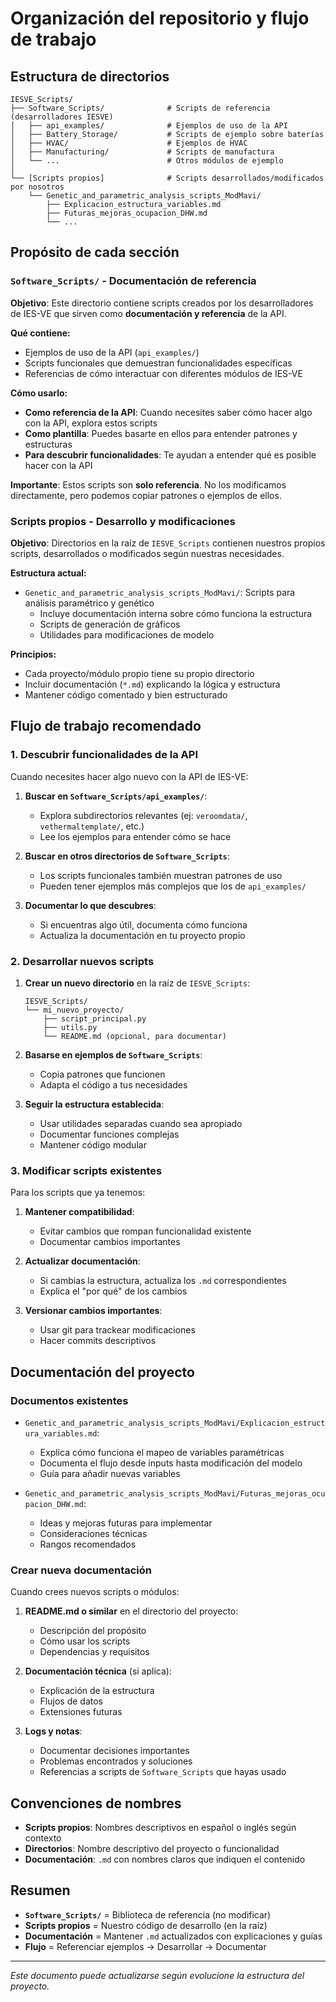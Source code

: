 # Organización del repositorio y flujo de trabajo

## Estructura de directorios

```
IESVE_Scripts/
├── Software_Scripts/              # Scripts de referencia (desarrolladores IESVE)
│   ├── api_examples/              # Ejemplos de uso de la API
│   ├── Battery_Storage/           # Scripts de ejemplo sobre baterías
│   ├── HVAC/                      # Ejemplos de HVAC
│   ├── Manufacturing/             # Scripts de manufactura
│   └── ...                        # Otros módulos de ejemplo
│
└── [Scripts propios]              # Scripts desarrollados/modificados por nosotros
    └── Genetic_and_parametric_analysis_scripts_ModMavi/
        ├── Explicacion_estructura_variables.md
        ├── Futuras_mejoras_ocupacion_DHW.md
        └── ...
```

## Propósito de cada sección

### `Software_Scripts/` - Documentación de referencia

**Objetivo**: Este directorio contiene scripts creados por los desarrolladores de IES-VE que sirven como **documentación y referencia** de la API.

**Qué contiene:**
- Ejemplos de uso de la API (`api_examples/`)
- Scripts funcionales que demuestran funcionalidades específicas
- Referencias de cómo interactuar con diferentes módulos de IES-VE

**Cómo usarlo:**
- **Como referencia de la API**: Cuando necesites saber cómo hacer algo con la API, explora estos scripts
- **Como plantilla**: Puedes basarte en ellos para entender patrones y estructuras
- **Para descubrir funcionalidades**: Te ayudan a entender qué es posible hacer con la API

**Importante**: Estos scripts son **solo referencia**. No los modificamos directamente, pero podemos copiar patrones o ejemplos de ellos.

### Scripts propios - Desarrollo y modificaciones

**Objetivo**: Directorios en la raíz de `IESVE_Scripts` contienen nuestros propios scripts, desarrollados o modificados según nuestras necesidades.

**Estructura actual:**
- `Genetic_and_parametric_analysis_scripts_ModMavi/`: Scripts para análisis paramétrico y genético
  - Incluye documentación interna sobre cómo funciona la estructura
  - Scripts de generación de gráficos
  - Utilidades para modificaciones de modelo

**Principios:**
- Cada proyecto/módulo propio tiene su propio directorio
- Incluir documentación (`*.md`) explicando la lógica y estructura
- Mantener código comentado y bien estructurado

## Flujo de trabajo recomendado

### 1. Descubrir funcionalidades de la API

Cuando necesites hacer algo nuevo con la API de IES-VE:

1. **Buscar en `Software_Scripts/api_examples/`**:
   - Explora subdirectorios relevantes (ej: `veroomdata/`, `vethermaltemplate/`, etc.)
   - Lee los ejemplos para entender cómo se hace

2. **Buscar en otros directorios de `Software_Scripts`**:
   - Los scripts funcionales también muestran patrones de uso
   - Pueden tener ejemplos más complejos que los de `api_examples/`

3. **Documentar lo que descubres**:
   - Si encuentras algo útil, documenta cómo funciona
   - Actualiza la documentación en tu proyecto propio

### 2. Desarrollar nuevos scripts

1. **Crear un nuevo directorio** en la raíz de `IESVE_Scripts`:
   ```
   IESVE_Scripts/
   └── mi_nuevo_proyecto/
       ├── script_principal.py
       ├── utils.py
       └── README.md (opcional, para documentar)
   ```

2. **Basarse en ejemplos de `Software_Scripts`**:
   - Copia patrones que funcionen
   - Adapta el código a tus necesidades

3. **Seguir la estructura establecida**:
   - Usar utilidades separadas cuando sea apropiado
   - Documentar funciones complejas
   - Mantener código modular

### 3. Modificar scripts existentes

Para los scripts que ya tenemos:

1. **Mantener compatibilidad**:
   - Evitar cambios que rompan funcionalidad existente
   - Documentar cambios importantes

2. **Actualizar documentación**:
   - Si cambias la estructura, actualiza los `.md` correspondientes
   - Explica el "por qué" de los cambios

3. **Versionar cambios importantes**:
   - Usar git para trackear modificaciones
   - Hacer commits descriptivos

## Documentación del proyecto

### Documentos existentes

- `Genetic_and_parametric_analysis_scripts_ModMavi/Explicacion_estructura_variables.md`:
  - Explica cómo funciona el mapeo de variables paramétricas
  - Documenta el flujo desde inputs hasta modificación del modelo
  - Guía para añadir nuevas variables

- `Genetic_and_parametric_analysis_scripts_ModMavi/Futuras_mejoras_ocupacion_DHW.md`:
  - Ideas y mejoras futuras para implementar
  - Consideraciones técnicas
  - Rangos recomendados

### Crear nueva documentación

Cuando crees nuevos scripts o módulos:

1. **README.md o similar** en el directorio del proyecto:
   - Descripción del propósito
   - Cómo usar los scripts
   - Dependencias y requisitos

2. **Documentación técnica** (si aplica):
   - Explicación de la estructura
   - Flujos de datos
   - Extensiones futuras

3. **Logs y notas**:
   - Documentar decisiones importantes
   - Problemas encontrados y soluciones
   - Referencias a scripts de `Software_Scripts` que hayas usado

## Convenciones de nombres

- **Scripts propios**: Nombres descriptivos en español o inglés según contexto
- **Directorios**: Nombre descriptivo del proyecto o funcionalidad
- **Documentación**: `.md` con nombres claros que indiquen el contenido

## Resumen

- **`Software_Scripts/`** = Biblioteca de referencia (no modificar)
- **Scripts propios** = Nuestro código de desarrollo (en la raíz)
- **Documentación** = Mantener `.md` actualizados con explicaciones y guías
- **Flujo** = Referenciar ejemplos → Desarrollar → Documentar

---

*Este documento puede actualizarse según evolucione la estructura del proyecto.*

